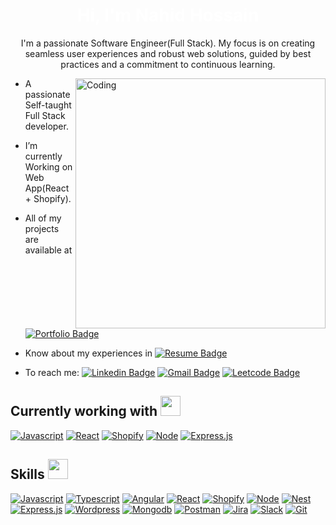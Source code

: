<h1 align="center" style="color : white">Hi, I'm Nahid Hossain</h1>
<p align="center">I'm a passionate Software Engineer(Full Stack). My focus is on creating seamless user experiences and robust web solutions, guided by best practices and a commitment to continuous learning.</p>
<img align="right" alt="Coding" width="400" src="https://cdn.dribbble.com/users/1162077/screenshots/3848914/programmer.gif" />

- A passionate Self-taught Full Stack developer.

- I’m currently Working on Web App(React + Shopify).

- All of my projects are available at [![Portfolio Badge](https://img.shields.io/badge/-Portfolio-243c54?style=flat-square)](https://nahidhossain.netlify.app/)

- Know about my experiences in [![Resume Badge](https://img.shields.io/badge/-Resume-3ce3b4?style=flat-square)](https://drive.google.com/drive/folders/1VSDfmrqOLy_p6cgsFoXy-xe7Tt3Cl5K8?usp=sharing)

- To reach me: [![Linkedin Badge](https://img.shields.io/badge/LinkedIn-0077B5?style=flat-square&logo=linkedin&logoColor=white)](https://www.linkedin.com/in/md-nahid-hossain-66433919b/) 
[![Gmail Badge](https://img.shields.io/badge/-Gmail-c14438?style=flat-square&logo=Gmail&logoColor=white&link=mailto:nahidhossain1184@gmail.com)](mailto:nahidhossain1184@gmail.com)
[![Leetcode Badge](https://img.shields.io/badge/-LeetCode-FFA116?style=flat-square&logo=LeetCode&logoColor=black)](https://leetcode.com/nahidhossain1184/)



<h2> Currently working with <img src = "https://media2.giphy.com/media/QssGEmpkyEOhBCb7e1/giphy.gif?cid=ecf05e47a0n3gi1bfqntqmob8g9aid1oyj2wr3ds3mg700bl&rid=giphy.gif" width = 32px> </h2>
<a href="https://developer.mozilla.org/en-US/docs/Web/JavaScript" target="_blank"><img alt="Javascript" src="https://img.shields.io/badge/JavaScript-323330?style=flat-square&logo=javascript&logoColor=F7DF1E"></a>
<a href="https://react.dev/reference/react" target="_blank"><img alt="React" src="https://img.shields.io/badge/React-20232A?style=flat-square&logo=react&logoColor=61DAFB"></a>
<a href="https://www.shopify.com/" target="_blank"><img alt="Shopify" src="https://img.shields.io/badge/Shopify-000000?style=flat-square&logo=shopify&logoColor=white"></a>
<a href="https://nodejs.org/en/" target="_blank"><img alt="Node" src="https://img.shields.io/badge/Node.js-43853D?style=flat-square&logo=node.js&logoColor=white"></a>
<a href="https://expressjs.com/" target="_blank"><img alt="Express.js" src="https://img.shields.io/badge/Express.js-000000?style=flat-square&logo=express&logoColor=white"></a>



<h2> Skills <img src = "https://media2.giphy.com/media/QssGEmpkyEOhBCb7e1/giphy.gif?cid=ecf05e47a0n3gi1bfqntqmob8g9aid1oyj2wr3ds3mg700bl&rid=giphy.gif" width = 32px> </h2>
<a href="https://developer.mozilla.org/en-US/docs/Web/JavaScript" target="_blank"><img alt="Javascript" src="https://img.shields.io/badge/JavaScript-323330?style=flat-square&logo=javascript&logoColor=F7DF1E"></a>
<a href="https://www.typescriptlang.org/" target="_blank"><img alt="Typescript" src="https://img.shields.io/badge/TypeScript-007ACC?style=flat-square&logo=typescript&logoColor=white"></a>
<a href="https://angular.io/" target="_blank"><img alt="Angular" src="https://img.shields.io/badge/Angular-DD0031?style=flat-square&logo=angular&logoColor=white"></a>
<a href="https://react.dev/reference/react" target="_blank"><img alt="React" src="https://img.shields.io/badge/React-20232A?style=flat-square&logo=react&logoColor=61DAFB"></a>
<a href="https://www.shopify.com/" target="_blank"><img alt="Shopify" src="https://img.shields.io/badge/Shopify-000000?style=flat-square&logo=shopify&logoColor=white"></a>
<a href="https://nodejs.org/en/" target="_blank"><img alt="Node" src="https://img.shields.io/badge/Node.js-43853D?style=flat-square&logo=node.js&logoColor=white"></a>
<a href="https://nestjs.com/" target="_blank"><img alt="Nest" src="https://img.shields.io/badge/-Nest-black?style=flat-square&logo=NestJs&logoColor=red"></a>
<a href="https://expressjs.com/" target="_blank"><img alt="Express.js" src="https://img.shields.io/badge/Express.js-000000?style=flat-square&logo=express&logoColor=white"></a>
<a href="https://wordpress.org/documentation/" target="_blank"><img alt="Wordpress" src="https://img.shields.io/badge/WordPress-%23117AC9.svg?style=flat-square&logo=WordPress&logoColor=white"></a>
<a href="https://www.mongodb.com/" target="_blank"><img alt="Mongodb" src="https://img.shields.io/badge/MongoDB-4EA94B?style=flat-square&logo=mongodb&logoColor=white"></a>
<a href="https://www.postman.com/" target="_blank"><img alt="Postman" src="https://img.shields.io/badge/-Postman-ef5b25?style=flat-square&logo=postman&logoColor=white"></a>
<a href="https://www.atlassian.com/software/jira" target="_blank"><img alt="Jira" src="https://img.shields.io/badge/jira-%230A0FFF.svg?style=flat-square&logo=jira&logoColor=white"></a>
<a href="https://slack.com/" target="_blank"><img alt="Slack" src="https://img.shields.io/badge/Slack-4A154B?style=flat-square&logo=slack&logoColor=white"></a>
<a href="https://git-scm.com/" target="_blank"><img alt="Git" src="https://img.shields.io/badge/Git-ef5b25?style=flat-square&logo=git&logoColor=black"></a>


